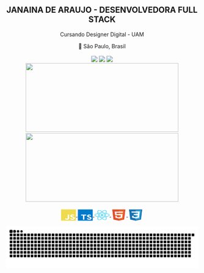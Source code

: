 <h2 align="center">JANAINA DE ARAUJO - DESENVOLVEDORA FULL STACK </h2>

<div align="center"> 
  
  <p>Cursando Designer Digital - UAM</p>
📍 São Paulo, Brasil 
<br>

</div>
<br>

  <div align="center"> 
    <a href="https://instagram.com/feiticodigital" target="_blank"><img src="https://img.shields.io/badge/-Instagram-%23E4405F?style=for-the-badge&logo=instagram&logoColor=white" target="_blank"></a>
  <a href = "mailto:janainayu21@gmail.com"><img src="https://img.shields.io/badge/Gmail-D14836?style=for-the-badge&logo=gmail&logoColor=white" target="_blank"></a>
  <a href="https://www.linkedin.com/in/janaina243/" target="_blank"><img src="https://img.shields.io/badge/-LinkedIn-%230077B5?style=for-the-badge&logo=linkedin&logoColor=white" target="_blank"></a> 
  
<div>
  <a href="https://github.com/JanaAraujo">
  <img height="180em" width="400" src="https://github-readme-stats.vercel.app/api?username=JanaAraujo&show_icons=true&theme=jolly&include_all_commits=true&count_private=true"/>
  <img height="180em" width="400" src="https://github-readme-stats.vercel.app/api/top-langs/?username=JanaAraujo&layout=compact&langs_count=7&theme=jolly"/><br>
   
  <div align="center" style="display: inline_block"><br>
  <img align="center" alt="Rafa-Js" height="30" width="40" src="https://raw.githubusercontent.com/devicons/devicon/master/icons/javascript/javascript-plain.svg">
  <img align="center" alt="Rafa-Ts" height="30" width="40" src="https://raw.githubusercontent.com/devicons/devicon/master/icons/typescript/typescript-plain.svg">
  <img align="center" alt="Rafa-React" height="30" width="40" src="https://raw.githubusercontent.com/devicons/devicon/master/icons/react/react-original.svg">
  <img align="center" alt="Rafa-HTML" height="30" width="40" src="https://raw.githubusercontent.com/devicons/devicon/master/icons/html5/html5-original.svg">
  <img align="center" alt="Rafa-CSS" height="30" width="40" src="https://raw.githubusercontent.com/devicons/devicon/master/icons/css3/css3-original.svg">
  </div>
</div>  
 
  ![Snake animation](https://github.com/JanaAraujo/JanaAraujo/blob/output/github-contribution-grid-snake.svg)
 
</div>
